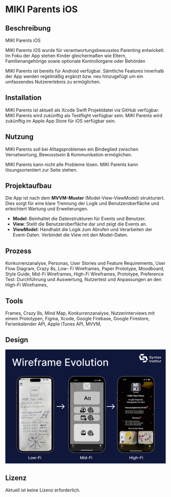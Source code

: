 # MIKI Parents iOS


## Beschreibung

MIKI Parents iOS

MIKI Parents iOS wurde für verantwortungsbewusstes Parenting entwickelt.
Im Foku der App stehen Kinder gleichermaßen wie Eltern, Familienangehörige sowie optionale Kontrollorgane oder Behörden

MIKI Parents ist bereits für Android verfügbar.
Sämtliche Features innerhalb der App werden regelmäßig ergänzt bzw. neu hinzugefügt um ein umfassendes Nutzererlebnis zu ermöglichen.


## Installation

MIKI Parents ist aktuell als Xcode Swift Projektdatei via GitHub verfügbar.
MIKI Parents wird zukünftig als Testflight verfügbar sein.
MIKI Parents wird zukünftig im Apple App Store für iOS verfügbar sein.


## Nutzung

MIKI Parents soll bei Alltagsproblemen ein Bindeglied zwischen Vernatwortung, Bewusstsein & Kommunikation ermöglichen.

MIKI Parents kann nicht alle Probleme lösen.
MIKI Parents kann lösungsorientiert zur Seite stehen.


## Projektaufbau

Die App ist nach dem **MVVM-Muster** (Model-View-ViewModel) strukturiert.
Dies sorgt für eine klare Trennung der Logik und Benutzeroberfläche und erleichtert Wartung und Erweiterungen. 

- **Model**: Beinhaltet die Datenstrukturen für Events und Benutzer.
- **View**: Stellt die Benutzeroberfläche dar und zeigt die Events an.
- **ViewModel**: Handhabt die Logik zum Abrufen und Verarbeiten der Event-Daten. Verbindet die View mit den Model-Daten.


## Prozess

Konkurrenzanalyse,
Personas,
User Stories und Feature Requirements, 
User Flow Diagram,
Crazy 8s,
Low- Fi Wireframes,
Paper Prototype,
Moodboard, 
Style Guide,
Mid-Fi Wireframes,
High-Fi Wireframes,
Prototype,
Preference Test: Durchführung und Auswertung, 
Nutzertest und Anpassungen an den High-Fi Wireframes,


## Tools

Frames,
Crazy 8s,
Mind Map,
Konkurrenzanalyse,
Nutzerinterviews mit einem Prototypen,
Figma,
Xcode,
Google Firebase,
Google Firestore,
Ferienkalender API,
Apple iTunes API,
MVVM,


## Design
![Evolution Wireframes](wireframe-evolution.png)


## Lizenz
Aktuell ist keine Lizenz erforderlich.

